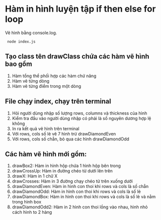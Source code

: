 # Hàm in hình luyện tập if then else for loop

Vẽ hình bằng console.log.

```
 node index.js

```

## Tạo class tên drawClass chứa các hàm vẽ hình bao gồm 
1. Hàm tổng thể phối hợp các hàm chứ năng
2. Hàm vẽ từng dòng
3. Hàm vẽ từng điểm trong một dòng 

## File chạy index, chạy trên terminal
1. Hỏi người dùng nhập số lượng rows, columns và thickness của hình
2. Kiểm tra đầu vào người dùng nhập có phải là số nguyên dương hợp lệ không
3. In ra kết quả vẽ hình trên terminal
4. Với rows, cols số lẻ vẽ 7 hình trừ drawDiamondEven
5. Với rows, cols số chẵn, bỏ qua các hình drawDiamondOdd

## Các hàm vẽ hình mới gồm:
1. drawBox2: Hàm in hình hộp chứa 1 hình hộp bên trong
2. drawCrossUp: Hàm in đường chéo từ dưới lên trên
3. drawX: Hàm in 1 chữ X
4. drawCrosses: Hàm in 3 đường chạy chéo từ trên xuống dưới
5. drawDiamondEven: Hàm in hình con thoi khi rows và cols là số chẵn
6. drawDiamondOdd: Hàm in hình con thoi khi rows và cols là số lẻ
7. drawDiamondBox: Hàm in hình con thoi khi rows và cols là số lẻ và nằm trong hình box
8. drawDiamondOdd2: Hàm in 2 hình con thoi lồng vào nhau, hình nhỏ cách hình to 2 hàng
